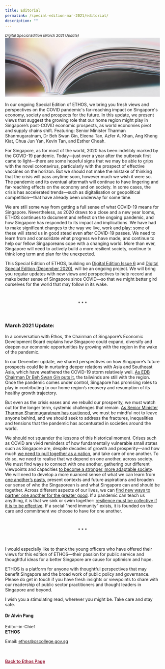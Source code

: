 ```yaml
---
title: Editorial
permalink: /special-edition-mar-2021/editorial/
description: ""
---
```

<style>

.back a
{
	color: #9f2943;
	font-weight: bold;
}

#banner img
{
	width:100%;
}
	
.author
{
border-bottom: 1px solid black;
margin-top:40px;
padding-bottom:30px;
border-top: 1px solid black;	

}

.author p {
	font-size: 0.9em;
	line-height:24px !important;
	}	

.break
{
   border-top: 1px solid  black;
   border-bottom: 1px solid black;
	 padding:20px;
	text-align:center;
	margin-top:50px;
}
	
.break1
{
font-family: Georgia;
	font-size:20px;
	font-style: italic;
	font-weight: bold;
}

.boxheader {
	color: white !important;
	}	

.containerbox {
	background-color: #eceedb;
	border-radius: 10px;
	padding: 5%;
	margin-top: 5%;
	
	}	

li {
	font-size: 15px !important;
	
	}	

</style>

<em><small>Digital Special Edition (March 2021 Update)</small></em>
<img src="/images/Landing_Banner_Images/knowledge_editorial_banner_01.jpg">




<p>In our ongoing Special Edition of ETHOS, we bring you fresh views and perspectives on the COVID pandemic's far-reaching impact on Singapore's economy, society and prospects for the future. In this update, we present views that suggest the growing role
that our home region might play in Singapore’s post-COVID economic prospects, as world economies pivot and supply chains shift. Featuring: Senior Minister Tharman Shanmugaratnam, Dr Beh Swan Gin, Eleena Tan, Azfer A. Khan, Ang Kheng Kiat, Chua
Jun Yan, Kevin Tan, and Esther Cheah.</p>

<p>For Singapore, as for most of the world, 2020 has been indelibly marked by the COVID-19 pandemic. Today—just over a year after the outbreak first came to light—there are some hopeful signs that we may be able to grips with the novel coronavirus,
particularly with the prospect of effective vaccines on the horizon. But we should not make the mistake of thinking that the crisis will pass anytime soon, however much we wish it were so. The pandemic and its eventual aftermath will continue to have
lingering and far-reaching effects on the economy and on society. In some cases, the crisis has accelerated trends—such as digitalisation or geopolitical competition—that have already been underway for some time.</p>

<p>We are still some way from getting a full sense of what COVID-19 means for Singapore. Nevertheless, as 2020 draws to a close and a new year looms, ETHOS continues to document and reflect on the ongoing pandemic, and how Singapore has responded to its
impact and implications. We have had to make significant changes to the way we live, work and play: some of these will stand us in good stead even after COVID-19 passes. We need to learn from and consolidate what progress we have made, and continue
to help our fellow Singaporeans cope with a changing world. More than ever, Singapore will need to actively build a more resilient society, continue to think long term and plan for the unexpected.</p>

<p>This Special Edition of ETHOS, building on <a target="_blank" href="https://go.gov.sg/digital-issue-06">Digital Edition Issue 6</a>&nbsp;and <a target="_blank" href="https://go.gov.sg/ethos-digital-special-edition-dec20">Digital Special Edition (December 2020)</a>, will be an ongoing project. We will bring you regular updates with new views and perspectives to help
record and make better sense of Singapore since COVID—so that we might better gird ourselves for the world that may follow in its wake.</p>

<p>&nbsp;</p>

<p style="text-align:center;">* * *
</p>

<p>&nbsp;</p>

<h3>March 2021 Update:</h3>

<p>In a conversation with Ethos, the Chairman of Singapore’s Economic Development Board explains how Singapore could expand, diversify and deepen our economic opportunities by growing with the region in the wake of the pandemic.</p>

<p>In our December update, we shared perspectives on how Singapore’s future prospects could lie in nurturing deeper relations with Asia and Southeast Asia, which have weathered the COVID-19 storm relatively well. <a target="_blank" href="/special-edition-mar-2021/southeast-asia-and-singapore-prospects-in-a-post-covid-world/">As EDB Chairman Dr Beh Swan Gin puts it</a>,
the tailwinds are still with the region. Once the pandemic comes under control, Singapore has promising roles to play in contributing to our home region’s recovery and resumption of its healthy growth trajectory.</p>

<p>But even as the crisis eases and we rebuild our prosperity, we must watch out for the longer term, systemic challenges that remain. <a target="_blank" href="/special-edition-mar-2021/making-ours-an-uplifting-society/">As Senior Minister Tharman Shanmugaratnam has cautioned</a>,
we must be mindful not to leave anyone behind, and we should seek to address the fractures, inequalities and tensions that the pandemic has accentuated in societies around the world.</p>

<p>We should not squander the lessons of this historical moment. Crises such as COVID are vivid reminders of how fundamentally vulnerable small states such as Singapore are, despite decades of growth and prosperity—and how much <a target="_blank" href="/special-edition-mar-2021/sampan-singapore-new-lines-nets-and-capabilities-in-the-covid-storm/">we need to pull together as a nation</a>, and take care of one another. To do so, we need to realise that we depend on one another, across society.
We must find ways to connect with one another, gathering our different viewpoints and capacities <a target="_blank" href="/special-edition-mar-2021/emerging-stronger-as-an-antifragile-nation/">to become a stronger, more adaptable society</a>.
We will need to develop a more nuanced sense of what we can learn from <a target="_blank" href="/special-edition-mar-2021/history-a-public-service-user-s-guide/">one another’s pasts</a>, present contexts and future aspirations and
broaden our sense of who the Singaporean is and what Singapore can and should be together. Across different aspects of our lives, we can <a target="_blank" href="/special-edition-mar-2021/incentivising-new-partnerships-for-social-impact/">find new ways to partner one another for the greater good</a>.
If a pandemic can teach us anything, it is that we sink or swim together: <a target="_blank" href="/special-edition-mar-2021/rethinking-resilience-in-the-workplace/">resilience must be collective if it is to be effective</a>. If a social
"herd immunity” exists, it is founded on the care and commitment we choose to have for one another.
</p>

<p>&nbsp;</p>

<p style="text-align:center;">* * *
</p>

<p>&nbsp;</p>

<p>I would especially like to thank the young officers who have offered their views for this edition of ETHOS—their passion for public service and thoughtful ideas for a better Singapore are cause for optimism and hope.</p>

<p>ETHOS is a platform for anyone with thoughtful perspectives that may benefit Singapore and the broad work of public policy and governance. Please do get in touch if you have fresh insights or viewpoints to share with our readership of public sector practitioners
and thought leaders in Singapore and beyond.</p>

<p>I wish you a stimulating read, wherever you might be. Take care and stay safe.</p>

<h4>Dr Alvin Pang</h4>

<p>Editor-in-Chief
<br>
<strong>ETHOS</strong></p>

<p>Email: <a href="mailto:ethos@cscollege.gov.sg">ethos@cscollege.gov.sg</a></p>






<br>
<br>	
<div class="back">
<a href="/ethos/">Back to Ethos Page</a>	
</div>
